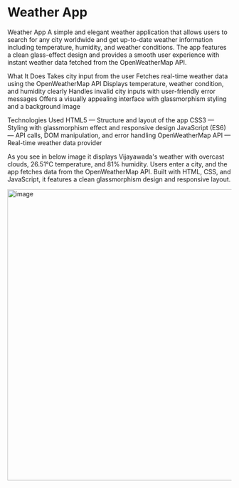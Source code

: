 # Weather App
Weather App
A simple and elegant weather application that allows users to search for any city worldwide and get up-to-date weather information including temperature, humidity, and weather conditions. The app features a clean glass-effect design and provides a smooth user experience with instant weather data fetched from the OpenWeatherMap API.

What It Does
Takes city input from the user
Fetches real-time weather data using the OpenWeatherMap API
Displays temperature, weather condition, and humidity clearly
Handles invalid city inputs with user-friendly error messages
Offers a visually appealing interface with glassmorphism styling and a background image

Technologies Used
HTML5 — Structure and layout of the app
CSS3 — Styling with glassmorphism effect and responsive design
JavaScript (ES6) — API calls, DOM manipulation, and error handling
OpenWeatherMap API — Real-time weather data provider


As you see in below image it displays Vijayawada's weather with overcast clouds, 26.51°C temperature, and 81% humidity. Users enter a city, and the app fetches data from the OpenWeatherMap API. Built with HTML, CSS, and JavaScript, it features a clean glassmorphism design and responsive layout.

<img width="655" alt="image" src="https://github.com/user-attachments/assets/6041a169-c5c2-400b-9090-f812e4ebfb21" />


